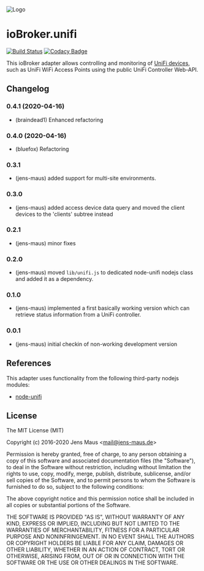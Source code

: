![Logo](admin/unifi.png)
# ioBroker.unifi

[![Build Status](https://travis-ci.org/IPv64/ioBroker.unifi.svg?branch=master)](https://travis-ci.org/IPv64/ioBroker.unifi)
[![Codacy Badge](https://api.codacy.com/project/badge/Grade/14420786d0904212896568db7785d0ae)](https://www.codacy.com/manual/uwe.blais/node-unifi?utm_source=github.com&amp;utm_medium=referral&amp;utm_content=IPv64/node-unifi&amp;utm_campaign=Badge_Grade)

This ioBroker adapter allows controlling and monitoring of [UniFi devices](http://www.ubnt.com/), such as UniFi WiFi Access Points using the public UniFi Controller Web-API.

## Changelog

### 0.4.1 (2020-04-16)
* (braindead1) Enhanced refactoring

### 0.4.0 (2020-04-16)
* (bluefox) Refactoring
  
### 0.3.1
* (jens-maus) added support for multi-site environments.

### 0.3.0
* (jens-maus) added access device data query and moved the client devices to the 'clients' subtree instead

### 0.2.1
* (jens-maus) minor fixes

### 0.2.0
* (jens-maus) moved `lib/unifi.js` to dedicated node-unifi nodejs class and added it as a dependency.

### 0.1.0
* (jens-maus) implemented a first basically working version which can retrieve status information from a UniFi controller.

### 0.0.1
* (jens-maus) initial checkin of non-working development version

## References
This adapter uses functionality from the following third-party nodejs modules:

* [node-unifi](https://github.com/jens-maus/node-unifi)

## License
The MIT License (MIT)

Copyright (c) 2016-2020 Jens Maus &lt;mail@jens-maus.de&gt;

Permission is hereby granted, free of charge, to any person obtaining a copy
of this software and associated documentation files (the "Software"), to deal
in the Software without restriction, including without limitation the rights
to use, copy, modify, merge, publish, distribute, sublicense, and/or sell
copies of the Software, and to permit persons to whom the Software is
furnished to do so, subject to the following conditions:

The above copyright notice and this permission notice shall be included in
all copies or substantial portions of the Software.

THE SOFTWARE IS PROVIDED "AS IS", WITHOUT WARRANTY OF ANY KIND, EXPRESS OR
IMPLIED, INCLUDING BUT NOT LIMITED TO THE WARRANTIES OF MERCHANTABILITY,
FITNESS FOR A PARTICULAR PURPOSE AND NONINFRINGEMENT. IN NO EVENT SHALL THE
AUTHORS OR COPYRIGHT HOLDERS BE LIABLE FOR ANY CLAIM, DAMAGES OR OTHER
LIABILITY, WHETHER IN AN ACTION OF CONTRACT, TORT OR OTHERWISE, ARISING FROM,
OUT OF OR IN CONNECTION WITH THE SOFTWARE OR THE USE OR OTHER DEALINGS IN
THE SOFTWARE.
